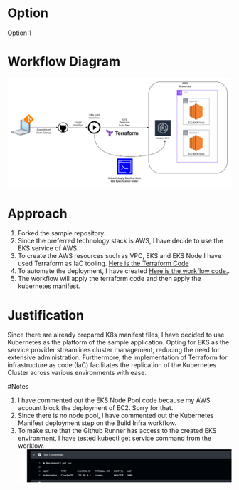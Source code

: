 # Option
Option 1

# Workflow Diagram
![Architecture diagram](examplevote.drawio.png)

# Approach
1. Forked the sample repository.
2. Since the preferred technology stack is AWS, I have decide to use the EKS service of AWS. 
3. To create the AWS resources such as VPC, EKS and EKS Node I have used Terraform as IaC tooling. [Here is the Terraform Code](./infra/)
4. To automate the deployment, I have created [Here is the workflow code.](./.github/workflows/build-infra.yaml).
5. The workflow will apply the terraform code and then apply the kubernetes manifest.

# Justification
Since there are already prepared K8s manifest files, I have decided to use Kubernetes as the platform of the sample application. Opting for EKS as the service provider streamlines cluster management, reducing the need for extensive administration. Furthermore, the implementation of Terraform for infrastructure as code (IaC) facilitates the replication of the Kubernetes Cluster across various environments with ease.


#Notes
1. I have commented out the EKS Node Pool code because my AWS account block the deployment of EC2. Sorry for that.
2. Since there is no node pool, I have commented out the Kubernetes Manifest deployment step on the Build Infra workflow. 
3. To make sure that the Github Runner has access to the created EKS environment, I have tested kubectl get service command from the worklow.
![Get Service](getservice.png)